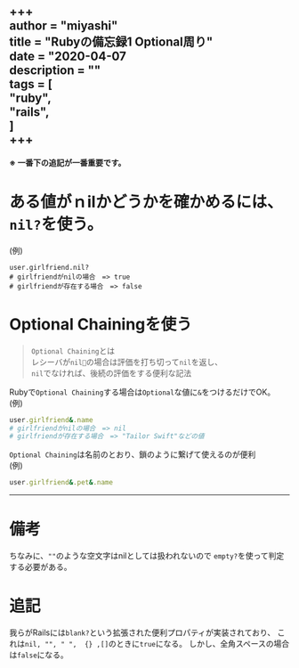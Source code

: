 +++  
author = "miyashi"  
title = "Rubyの備忘録1 Optional周り"  
date = "2020-04-07  
description = ""  
tags = [  
    "ruby",  
    "rails",  
]  
+++  
---

**※ 一番下の追記が一番重要です。**


# ある値がｎilかどうかを確かめるには、`nil?`を使う。  

(例)
```
user.girlfriend.nil?
# girlfriendがnilの場合　=> true
# girlfriendが存在する場合　=> false
```

# Optional Chainingを使う

> `Optional Chaining`とは  
> レシーバが`nil`の場合は評価を打ち切って`nil`を返し、  
> `nil`でなければ、後続の評価をする便利な記法

Rubyで`Optional Chaining`する場合は`Optional`な値に`&`をつけるだけでOK。  
(例)
```ruby
user.girlfriend&.name
# girlfriendがnilの場合　=> nil
# girlfriendが存在する場合　=> "Tailor Swift"などの値
```

`Optional Chaining`は名前のとおり、鎖のように繋げて使えるのが便利  
(例)
```ruby
user.girlfriend&.pet&.name
```
---

# 備考
ちなみに、`""`のような空文字はnilとしては扱われないので
`empty?`を使って判定する必要がある。

# 追記
我らがRailsには`blank?`という拡張された便利プロパティが実装されており、
これは`nil, "", " ",  {} ,[]`のときに`true`になる。
しかし、全角スペースの場合は`false`になる。

